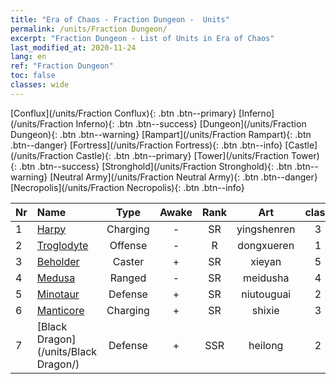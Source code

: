 ```yaml
---
title: "Era of Chaos - Fraction Dungeon -  Units"
permalink: /units/Fraction Dungeon/
excerpt: "Fraction Dungeon - List of Units in Era of Chaos"
last_modified_at: 2020-11-24
lang: en
ref: "Fraction Dungeon"
toc: false
classes: wide
---
```

 [Conflux](/units/Fraction Conflux){: .btn .btn--primary} [Inferno](/units/Fraction Inferno){: .btn .btn--success} [Dungeon](/units/Fraction Dungeon){: .btn .btn--warning} [Rampart](/units/Fraction Rampart){: .btn .btn--danger} [Fortress](/units/Fraction Fortress){: .btn .btn--info} [Castle](/units/Fraction Castle){: .btn .btn--primary} [Tower](/units/Fraction Tower){: .btn .btn--success} [Stronghold](/units/Fraction Stronghold){: .btn .btn--warning} [Neutral Army](/units/Fraction Neutral Army){: .btn .btn--danger} [Necropolis](/units/Fraction Necropolis){: .btn .btn--info} 

  | Nr |         Name        |   Type   | Awake |    Rank   |      Art      |  class  |    s   |   label   |    HP     |
  |:---|:--------------------|:--------:|:-----:|:---------:|:-------------:|:-------:|:------:|:---------:|:----------|
  | 1 | [Harpy](/units/Harpy/) | Charging | - | SR | yingshenren | 3 |  1 |  1(7) |  860  |
  | 2 | [Troglodyte](/units/Troglodyte/) | Offense | - | R | dongxueren | 1 |  1 |  1(7) |  744  |
  | 3 | [Beholder](/units/Beholder/) | Caster | + | SR | xieyan | 5 |  2 |  1(7) |  744  |
  | 4 | [Medusa](/units/Medusa/) | Ranged | - | SR | meidusha | 4 |  2 |  2(7) |  1144  |
  | 5 | [Minotaur](/units/Minotaur/) | Defense | + | SR | niutouguai | 2 |  2 |  2(7) |  2725  |
  | 6 | [Manticore](/units/Manticore/) | Charging | + | SR | shixie | 3 |  2 |  2(7) |  1917  |
  | 7 | [Black Dragon](/units/Black Dragon/) | Defense | + | SSR | heilong | 2 |  4 |  3(7) |  8712  |
